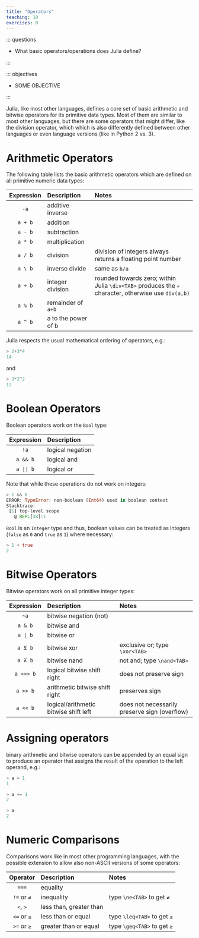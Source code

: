 ```yaml
---
title: "Operators"
teaching: 10
exercises: 0
---
```


::: questions

- What basic operators/operations does Julia define?

:::

::: objectives

- SOME OBJECTIVE

:::

Julia, like most other languages, defines a core set of basic arithmetic and bitwise operators for its primitive data types.
Most of them are similar to most other languages, but there are some operators that might differ, like the division operator, which which is also differently defined between other languages or even language versions (like in Python 2 vs. 3).

# Arithmetic Operators

The following table lists the basic arithmetic operators which are defined on all primitive numeric data types:

| Expression | Description | Notes |
|:----------:|:------------|:------|
| `-a`   | additive inverse ||
| `a + b`  | addition ||
| `a - b`  | subtraction ||
| `a * b`  | multiplication ||
| `a / b`  | division | division of integers always returns a floating point number |
| `a \ b`  | inverse divide | same as `b/a` |
| `a ÷ b`  | integer division | rounded towards zero; within Julia `\div<TAB>` produces the `÷` character, otherwise use `div(a,b)` |
| `a % b`  | remainder of `a÷b` ||
| `a ^ b`  | a to the power of b ||

Julia respects the usual mathematical ordering of operators, e.g.:

```julia
> 2+3*4
14
```

and

```julia
> 3*2^2
12
```

# Boolean Operators

Boolean operators work on the ```Bool``` type:

| Expression | Description |
|:----------:|:------------|
| `!a`   | logical negation |
| `a && b` | logical and |
| `a \|\| b` | logical or |

Note that while these operations do not work on integers:

```julia
> 1 && 0
ERROR: TypeError: non-boolean (Int64) used in boolean context
Stacktrace:
 [1] top-level scope
   @ REPL[38]:1
```

`Bool` is an `Integer` type and thus, boolean values can be treated as integers (`false` as `0` and `true` as `1`) where necessary:

```julia
> 1 + true
2
```

# Bitwise Operators

Bitwise operators work on all primitive integer types:


| Expression | Description | Notes |
|:----------:|:------------|:------|
| `~a`     | bitwise negation (not) ||
| `a & b`  | bitwise and ||
| `a \| b`  | bitwise or ||
| `a ⊻ b`  | bitwise xor | exclusive or; type `\xor<TAB>` |
| `a ⊼ b`  | bitwise nand | not and; type `\nand<TAB>` |
| `a >>> b`| logical bitwise shift right | does not preserve sign |
| `a >> b` | arithmetic bitwise shift right | preserves sign |
| `a << b` | logical/arithmetic bitwise shift left | does not necessarily preserve sign (overflow) |

# Assigning operators

binary arithmetic and bitwise operators can be appended by an equal sign to produce an operator that assigns the result of the operation to the left operand, e.g.:

```julia
> a = 1
1

> a += 1
2

> a
2
```

# Numeric Comparisons

Comparisons work like in most other programming languages, with the possible extension to allow also non-ASCII versions of some operators:

| Operator   | Description | Notes |
|:----------:|:------------|:------|
| `===`  | equality ||
| `!=` or `≠` | inequality | type `\ne<TAB>` to get `≠` |
| `<`, `>` | less than, greater than ||
| `<=` or `≤` | less than or equal | type `\leq<TAB>` to get `≤` |
| `>=` or `≥` | greater than or equal | type `\geq<TAB>` to get `≥` |
